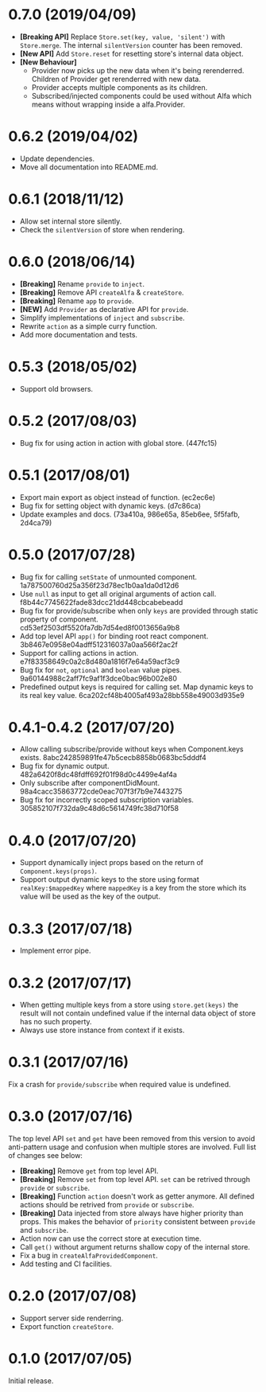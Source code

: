 # 0.7.0 (2019/04/09)

- **[Breaking API]** Replace `Store.set(key, value, 'silent')` with `Store.merge`.
  The internal `silentVersion` counter has been removed.
- **[New API]** Add `Store.reset` for resetting store's internal data object.
- **[New Behaviour]**
  - Provider now picks up the new data when it's being rerenderred.
    Children of Provider get rerenderred with new data.
  - Provider accepts multiple components as its children.
  - Subscribed/injected components could be used without Alfa
    which means without wrapping inside a alfa.Provider.

# 0.6.2 (2019/04/02)

- Update dependencies.
- Move all documentation into README.md.

# 0.6.1 (2018/11/12)

- Allow set internal store silently.
- Check the `silentVersion` of store when rendering.

# 0.6.0 (2018/06/14)

- **[Breaking]** Rename `provide` to `inject`.
- **[Breaking]** Remove API `createAlfa` & `createStore`.
- **[Breaking]** Rename `app` to `provide`.
- **[NEW]** Add `Provider` as declarative API for `provide`.
- Simplify implementations of `inject` and `subscribe`.
- Rewrite `action` as a simple curry function.
- Add more documentation and tests.

# 0.5.3 (2018/05/02)

- Support old browsers.

# 0.5.2 (2017/08/03)

- Bug fix for using action in action with global store. (447fc15)

# 0.5.1 (2017/08/01)

- Export main export as object instead of function. (ec2ec6e)
- Bug fix for setting object with dynamic keys. (d7c86ca)
- Update examples and docs. (73a410a, 986e65a, 85eb6ee, 5f5fafb, 2d4ca79)

# 0.5.0 (2017/07/28)

- Bug fix for calling `setState` of unmounted component.
  1a787500760d25a356f23d78ec1b0aa1da0d12d6
- Use `null` as input to get all original arguments of action call.
  f8b44c7745622fade83dcc21dd448cbcabebeadd
- Bug fix for provide/subscribe when only `keys` are provided through static
  property of component. cd53ef2503df5520fa7db7d54ed8f0013656a9b8
- Add top level API `app()` for binding root react component.
  3b8467e0958e04adff512316037a0aa566f2ac2f
- Support for calling actions in action.
  e7f83358649c0a2c8d480a1816f7e64a59acf3c9
- Bug fix for `not`, `optional` and `boolean` value pipes.
  9a60144988c2aff7fc9af1f3dce0bac96b002e80
- Predefined output keys is required for calling set. Map dynamic keys to its
  real key value. 6ca202cf48b4005af493a28bb558e49003d935e9

# 0.4.1-0.4.2 (2017/07/20)

- Allow calling subscribe/provide without keys when Component.keys exists.
  8abc242859891fe47b5cecb8858b0683bc5dddf4
- Bug fix for dynamic output. 482a6420f8dc48fdff692f01f98d0c4499e4af4a
- Only subscribe after componentDidMount.
  98a4cacc35863772cde0eac707f3f7b9e7443275
- Bug fix for incorrectly scoped subscription variables.
  305852107f732da9c48d6c5614749fc38d710f58

# 0.4.0 (2017/07/20)

- Support dynamically inject props based on the return of `Component.keys(props)`.
- Support output dynamic keys to the store using format `realKey:$mappedKey`
  where `mappedKey` is a key from the store which its value will be used as the
  key of the output.

# 0.3.3 (2017/07/18)

- Implement error pipe.

# 0.3.2 (2017/07/17)

- When getting multiple keys from a store using `store.get(keys)` the result
  will not contain undefined value if the internal data object of store has no
  such property.
- Always use store instance from context if it exists.

# 0.3.1 (2017/07/16)

Fix a crash for `provide/subscribe` when required value is undefined.

# 0.3.0 (2017/07/16)

The top level API `set` and `get` have been removed from this version to avoid
anti-pattern usage and confusion when multiple stores are involved. Full list of
changes see below:

- **[Breaking]** Remove `get` from top level API.
- **[Breaking]** Remove `set` from top level API.
  `set` can be retrived through `provide` or `subscribe`.
- **[Breaking]** Function `action` doesn't work as getter anymore.
  All defined actions should be retrived from `provide` or `subscribe`.
- **[Breaking]** Data injected from store always have higher priority than props.
  This makes the behavior of `priority` consistent between `provide` and
  `subscribe`.
- Action now can use the correct store at execution time.
- Call `get()` without argument returns shallow copy of the internal store.
- Fix a bug in `createAlfaProvidedComponent`.
- Add testing and CI facilities.

# 0.2.0 (2017/07/08)

- Support server side renderring.
- Export function `createStore`.

# 0.1.0 (2017/07/05)

Initial release.

